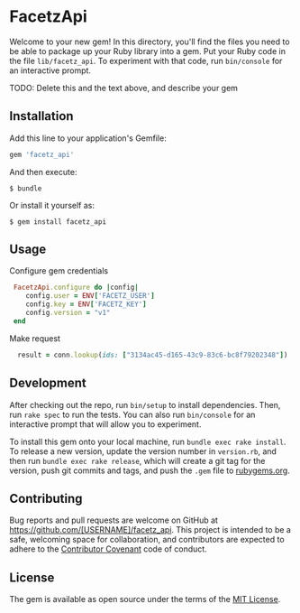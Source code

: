# FacetzApi

Welcome to your new gem! In this directory, you'll find the files you need to be able to package up your Ruby library into a gem. Put your Ruby code in the file `lib/facetz_api`. To experiment with that code, run `bin/console` for an interactive prompt.

TODO: Delete this and the text above, and describe your gem

## Installation

Add this line to your application's Gemfile:

```ruby
gem 'facetz_api'
```

And then execute:

    $ bundle

Or install it yourself as:

    $ gem install facetz_api

## Usage

Configure gem credentials 

```ruby
 FacetzApi.configure do |config|
    config.user = ENV['FACETZ_USER']
    config.key = ENV['FACETZ_KEY']
    config.version = "v1"
 end
```
Make request

```ruby
  result = conn.lookup(ids: ["3134ac45-d165-43c9-83c6-bc8f79202348"])
```

## Development

After checking out the repo, run `bin/setup` to install dependencies. Then, run `rake spec` to run the tests. You can also run `bin/console` for an interactive prompt that will allow you to experiment.

To install this gem onto your local machine, run `bundle exec rake install`. To release a new version, update the version number in `version.rb`, and then run `bundle exec rake release`, which will create a git tag for the version, push git commits and tags, and push the `.gem` file to [rubygems.org](https://rubygems.org).

## Contributing

Bug reports and pull requests are welcome on GitHub at https://github.com/[USERNAME]/facetz_api. This project is intended to be a safe, welcoming space for collaboration, and contributors are expected to adhere to the [Contributor Covenant](contributor-covenant.org) code of conduct.


## License

The gem is available as open source under the terms of the [MIT License](http://opensource.org/licenses/MIT).

